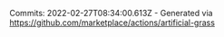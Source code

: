 Commits: 2022-02-27T08:34:00.613Z - Generated via https://github.com/marketplace/actions/artificial-grass
<br>
